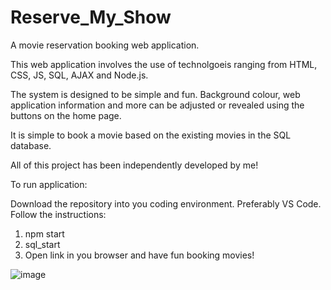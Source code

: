 # Reserve_My_Show

A movie reservation booking web application.

This web application involves the use of technolgoeis ranging from HTML, CSS, JS, SQL, AJAX and Node.js.

The system is designed to be simple and fun. Background colour, web application information and more can be adjusted or revealed using the buttons on the home page.

It is simple to book a movie based on the existing movies in the SQL database.

All of this project has been independently developed by me!

To run application:

Download the repository into you coding environment. Preferably VS Code.
Follow the instructions:
1. npm start
2. sql_start
3. Open link in you browser and have fun booking movies!



![image](https://user-images.githubusercontent.com/99183587/185076313-93a26b6b-2665-470d-b236-4a82ce45bc6d.png)
